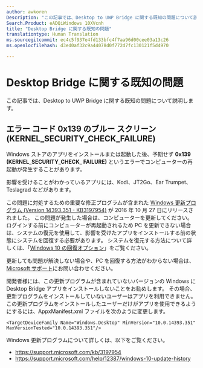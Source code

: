 ```yaml
---
author: awkoren
Description: "この記事では、Desktop to UWP Bridge に関する既知の問題について説明します。"
Search.Product: eADQiWindows 10XVcnh
title: "Desktop Bridge に関する既知の問題"
translationtype: Human Translation
ms.sourcegitcommit: ec4c5f937e4fd133bfc4f7aa96d00cee03a13c26
ms.openlocfilehash: d3ed0af32c9a44078d0f772d7fc130121f5d4970

---
```

# <a name="known-issues-with-the-desktop-bridge"></a>Desktop Bridge に関する既知の問題

この記事では、Desktop to UWP Bridge に関する既知の問題について説明します。

## <a name="blue-screen-with-error-code-0x139-kernelsecuritycheckfailure"></a>エラー コード 0x139 のブルー スクリーン (KERNEL_SECURITY_CHECK_FAILURE)

Windows ストアのアプリをインストールまたは起動した後、予期せず **0x139 (KERNEL\_SECURITY\_CHECK\_ FAILURE)** というエラーでコンピューターの再起動が発生することがあります。

影響を受けることがわかっているアプリには、Kodi、JT2Go、Ear Trumpet、Teslagrad などがあります。

この問題に対処するための重要な修正プログラムが含まれた [Windows 更新プログラム (Version 14393.351 - KB3197954)](https://support.microsoft.com/kb/3197954) が 2016 年 10 月 27 日にリリースされました。 この問題が発生した場合は、コンピューターを更新してください。 ログインする前にコンピューターが再起動されるため PC を更新できない場合は、システムの復元を使用して、影響を受けたアプリをインストールする前の状態にシステムを回復する必要があります。 システムを復元する方法について詳しくは、「[Windows 10 の回復オプション](https://support.microsoft.com/en-us/help/12415/windows-10-recovery-options)」をご覧ください。 

更新しても問題が解決しない場合や、PC を回復する方法がわからない場合は、[Microsoft サポート](https://support.microsoft.com/contactus/)にお問い合わせください。 

開発者様には、この更新プログラムが含まれていないバージョンの Windows に Desktop Bridge アプリをインストールしないことをお勧めします。 その場合、更新プログラムをインストールしていないユーザーはアプリを利用できません。 この更新プログラムをインストールしたユーザーだけがアプリを使用できるようにするには、AppxManifest.xml ファイルを次のように変更します。

```<TargetDeviceFamily Name="Windows.Desktop" MinVersion="10.0.14393.351" MaxVersionTested="10.0.14393.351"/>```

Windows 更新プログラムについて詳しくは、以下をご覧ください。 
* https://support.microsoft.com/kb/3197954
* https://support.microsoft.com/help/12387/windows-10-update-history


<!--HONumber=Dec16_HO3-->



